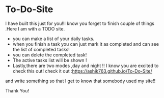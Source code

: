 # To-Do-Site
I have built this just for you!!I know you forget to finish couple of things .Here I am with a TODO site.
* you can make a list of your daily tasks.
* when you finish a task you can just mark it as completed and can see the list of completed tasks!
* you can delete the completed task!
* The active tasks list will be shown !
* Lastly,there are two modes ,day and night !!
I know you are excited to check this out! 
check it out :https://ashik763.github.io/To-Do-Site/

and write something so that I get to know that somebody used my site!!

Thank You!
